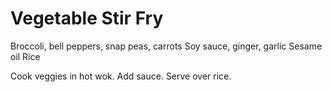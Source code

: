 # Vegetable Stir Fry

Broccoli, bell peppers, snap peas, carrots
Soy sauce, ginger, garlic
Sesame oil
Rice

Cook veggies in hot wok. Add sauce. Serve over rice.
